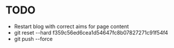 TODO
====

- Restart blog with correct aims for page content
- git reset --hard f359c56ed6cea1d54647fc8b07827271c91f54f4
- git push --force